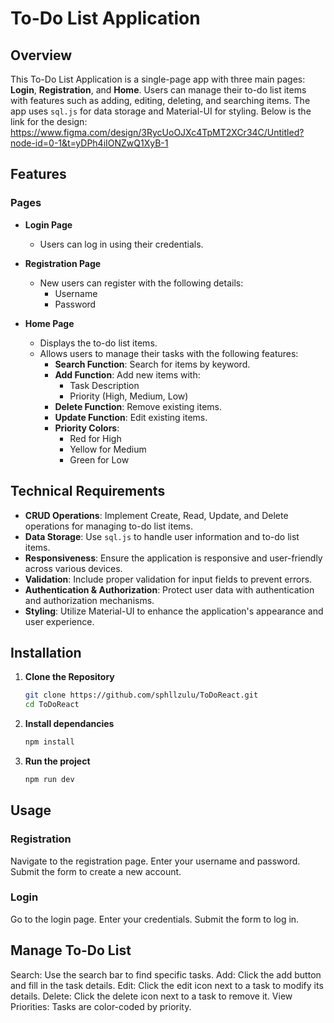 # To-Do List Application

## Overview

This To-Do List Application is a single-page app with three main pages: **Login**, **Registration**, and **Home**. Users can manage their to-do list items with features such as adding, editing, deleting, and searching items. The app uses `sql.js` for data storage and Material-UI for styling. Below is the link for the design: https://www.figma.com/design/3RycUoOJXc4TpMT2XCr34C/Untitled?node-id=0-1&t=yDPh4iIONZwQ1XyB-1

## Features

### Pages

- **Login Page**
  - Users can log in using their credentials.

- **Registration Page**
  - New users can register with the following details:
    - Username
    - Password

- **Home Page**
  - Displays the to-do list items.
  - Allows users to manage their tasks with the following features:
    - **Search Function**: Search for items by keyword.
    - **Add Function**: Add new items with:
      - Task Description
      - Priority (High, Medium, Low)
    - **Delete Function**: Remove existing items.
    - **Update Function**: Edit existing items.
    - **Priority Colors**: 
      - Red for High
      - Yellow for Medium
      - Green for Low

## Technical Requirements

- **CRUD Operations**: Implement Create, Read, Update, and Delete operations for managing to-do list items.
- **Data Storage**: Use `sql.js` to handle user information and to-do list items.
- **Responsiveness**: Ensure the application is responsive and user-friendly across various devices.
- **Validation**: Include proper validation for input fields to prevent errors.
- **Authentication & Authorization**: Protect user data with authentication and authorization mechanisms.
- **Styling**: Utilize Material-UI to enhance the application's appearance and user experience.

## Installation

1. **Clone the Repository**

   ```bash
   git clone https://github.com/sphllzulu/ToDoReact.git
   cd ToDoReact

2. **Install dependancies**

   ```bash
   npm install

3. **Run the project**

   ```bash
   npm run dev

## Usage
### Registration

Navigate to the registration page.
Enter your username and password.
Submit the form to create a new account.

### Login
Go to the login page.
Enter your credentials.
Submit the form to log in.

## Manage To-Do List
Search: Use the search bar to find specific tasks.
Add: Click the add button and fill in the task details.
Edit: Click the edit icon next to a task to modify its details.
Delete: Click the delete icon next to a task to remove it.
View Priorities: Tasks are color-coded by priority.   

